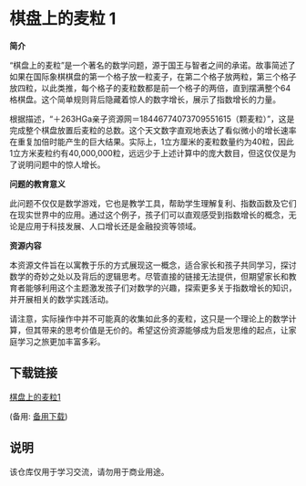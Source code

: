 # 棋盘上的麦粒 1

**简介**

“棋盘上的麦粒”是一个著名的数学问题，源于国王与智者之间的承诺。故事简述了如果在国际象棋棋盘的第一个格子放一粒麦子，在第二个格子放两粒，第三个格子放四粒，以此类推，每个格子的麦粒数都是前一个格子的两倍，直到摆满整个64格棋盘。这个简单规则背后隐藏着惊人的数字增长，展示了指数增长的力量。

根据描述，“＋263HGa亲子资源网＝18446774073709551615（颗麦粒）”，这是完成整个棋盘放置后麦粒的总数。这个天文数字直观地表达了看似微小的增长速率在重复加倍时能产生的巨大结果。实际上，1立方厘米的麦粒数量约为40粒，因此1立方米麦粒约有40,000,000粒，远远少于上述计算中的庞大数目，但这仅仅是为了说明问题中的惊人增长。

**问题的教育意义**

此问题不仅仅是数学游戏，它也是教学工具，帮助学生理解复利、指数函数及它们在现实世界中的应用。通过这个例子，孩子们可以直观感受到指数增长的概念，无论是应用于科技发展、人口增长还是金融投资等领域。

**资源内容**

本资源文件旨在以寓教于乐的方式展现这一概念，适合家长和孩子共同学习，探讨数学的奇妙之处以及背后的逻辑思考。尽管直接的链接无法提供，但期望家长和教育者能够利用这个主题激发孩子们对数学的兴趣，探索更多关于指数增长的知识，并开展相关的数学实践活动。

请注意，实际操作中并不可能真的收集如此多的麦粒，这只是一个理论上的数学计算，但其带来的思考价值是无价的。希望这份资源能够成为启发思维的起点，让家庭学习之旅更加丰富多彩。

## 下载链接
[棋盘上的麦粒1](https://pan.quark.cn/s/ce1539241632) 

(备用: [备用下载](https://pan.baidu.com/s/1N_mwQsZiby_SBCmJCUDe8Q?pwd=1234))

## 说明

该仓库仅用于学习交流，请勿用于商业用途。
